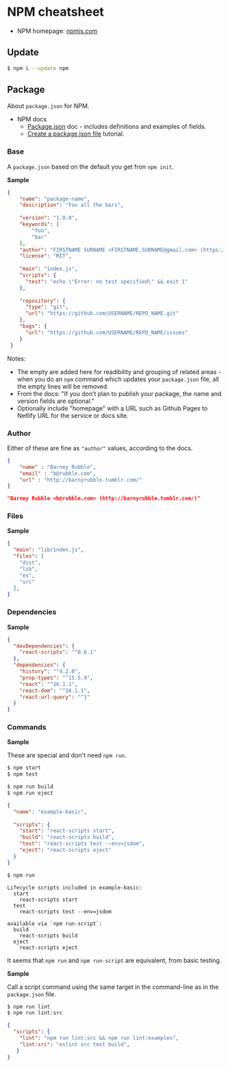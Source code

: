 # NPM cheatsheet

- NPM homepage: [npmjs.com](https://www.npmjs.com)


## Update

```sh
$ npm i --update npm
```

## Package

About `package.json` for NPM.

- NPM docs
    - [Package.json](https://docs.npmjs.com/files/package.json) doc - includes definitions and examples of fields.
    - [Create a package.json file](https://docs.npmjs.com/creating-a-package-json-file) tutorial.

### Base

A `package.json` based on the default you get fron `npm init`.

**Sample**

```json
{
    "name": "package-name",
    "description": "Foo all the bars",
    
    "version": "1.0.0",
    "keywords": [
        "foo",
        "bar"
    ],
    "author": "FIRSTNAME SURNAME <FIRSTNAME.SURNAME@gmail.com> (https://github.com/USERNAME)",
    "license": "MIT",
    
    "main": "index.js",
    "scripts": {
      "test": "echo \"Error: no test specified\" && exit 1"
    },
    
    "repository": {
      "type": "git",
      "url": "https://github.com/USERNAME/REPO_NAME.git"
    },
    "bugs": {
      "url": "https://github.com/USERNAME/REPO_NAME/issues"
    }
 }
```

Notes:

- The empty are added here for readibility and grouping of related areas - when you do an `npm` command which updates your `package.json` file, all the empty lines will be removed.
- From the docs: "If you don’t plan to publish your package, the name and version fields are optional."
- Optionally include "homepage" with a URL such as Github Pages to Netlify URL for the service or docs site.

### Author

Either of these are fine as `"author"` values, according to the docs.

```json
{
    "name" : "Barney Rubble", 
    "email" : "b@rubble.com", 
    "url" : "http://barnyrubble.tumblr.com/"
}
```

```json
"Barney Rubble <b@rubble.com> (http://barnyrubble.tumblr.com/)"
```

### Files

**Sample**

```json
{
  "main": "lib/index.js",
  "files": [
    "dist",
    "lib",
    "es",
    "src"
  ],
}
```

### Dependencies

**Sample**

```json
{
  "devDependencies": {
    "react-scripts": "^0.6.1"
  },
  "dependencies": {
    "history": "^4.2.0",
    "prop-types": "^15.5.9",
    "react": "^16.1.1",
    "react-dom": "^16.1.1",
    "react-url-query": "^1"
  }
}
```


### Commands


**Sample**

These are special and don't need `npm run`.

```sh
$ npm start
$ npm test
```

```sh
$ npm run build
$ npm run eject
```

```json
{
  "name": "example-basic",
  
  "scripts": {
    "start": "react-scripts start",
    "build": "react-scripts build",
    "test": "react-scripts test --env=jsdom",
    "eject": "react-scripts eject"
  }
}
```

```sh
$ npm run
```

```
Lifecycle scripts included in example-basic:
  start
    react-scripts start
  test
    react-scripts test --env=jsdom

available via `npm run-script`:
  build
    react-scripts build
  eject
    react-scripts eject
```

It seems that `npm run` and `npm run-script` are equivalent, from basic testing.


**Sample**

Call a script command using the same target in the command-line as in the `package.json` file.
```sh
$ npm run lint
$ npm run lint:src
```

```json
{
  "scripts": {
    "lint": "npm run lint:src && npm run lint:examples",
    "lint:src": "eslint src test build",
   }
}
```
